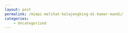 ```yaml
---
layout: post
permalink: /mimpi-melihat-kalajengking-di-kamar-mandi/
categories:
    - Uncategorized
---
```



